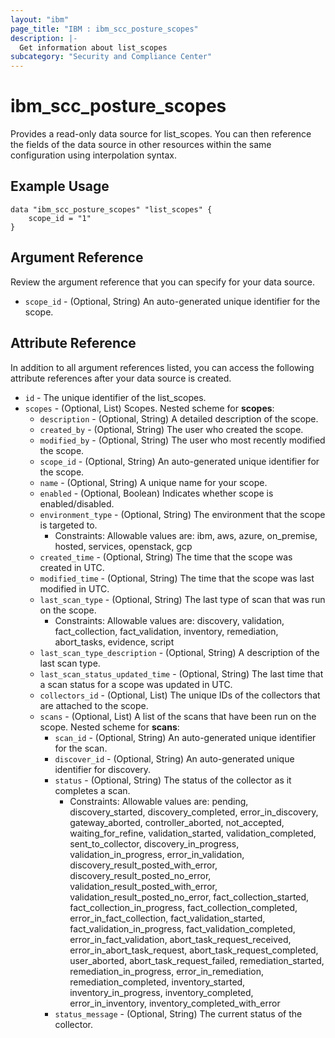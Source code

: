 ```yaml
---
layout: "ibm"
page_title: "IBM : ibm_scc_posture_scopes"
description: |-
  Get information about list_scopes
subcategory: "Security and Compliance Center"
---
```


# ibm_scc_posture_scopes

Provides a read-only data source for list_scopes. You can then reference the fields of the data source in other resources within the same configuration using interpolation syntax.

## Example Usage

```hcl
data "ibm_scc_posture_scopes" "list_scopes" {
	scope_id = "1"
}
```

## Argument Reference

Review the argument reference that you can specify for your data source.

* `scope_id` - (Optional, String) An auto-generated unique identifier for the scope.

## Attribute Reference

In addition to all argument references listed, you can access the following attribute references after your data source is created.

* `id` - The unique identifier of the list_scopes.
* `scopes` - (Optional, List) Scopes.
Nested scheme for **scopes**:
	* `description` - (Optional, String) A detailed description of the scope.
	* `created_by` - (Optional, String) The user who created the scope.
	* `modified_by` - (Optional, String) The user who most recently modified the scope.
	* `scope_id` - (Optional, String) An auto-generated unique identifier for the scope.
	* `name` - (Optional, String) A unique name for your scope.
	* `enabled` - (Optional, Boolean) Indicates whether scope is enabled/disabled.
	* `environment_type` - (Optional, String) The environment that the scope is targeted to.
	  * Constraints: Allowable values are: ibm, aws, azure, on_premise, hosted, services, openstack, gcp
	* `created_time` - (Optional, String) The time that the scope was created in UTC.
	* `modified_time` - (Optional, String) The time that the scope was last modified in UTC.
	* `last_scan_type` - (Optional, String) The last type of scan that was run on the scope.
	  * Constraints: Allowable values are: discovery, validation, fact_collection, fact_validation, inventory, remediation, abort_tasks, evidence, script
	* `last_scan_type_description` - (Optional, String) A description of the last scan type.
	* `last_scan_status_updated_time` - (Optional, String) The last time that a scan status for a scope was updated in UTC.
	* `collectors_id` - (Optional, List) The unique IDs of the collectors that are attached to the scope.
	* `scans` - (Optional, List) A list of the scans that have been run on the scope.
	Nested scheme for **scans**:
		* `scan_id` - (Optional, String) An auto-generated unique identifier for the scan.
		* `discover_id` - (Optional, String) An auto-generated unique identifier for discovery.
		* `status` - (Optional, String) The status of the collector as it completes a scan.
		  * Constraints: Allowable values are: pending, discovery_started, discovery_completed, error_in_discovery, gateway_aborted, controller_aborted, not_accepted, waiting_for_refine, validation_started, validation_completed, sent_to_collector, discovery_in_progress, validation_in_progress, error_in_validation, discovery_result_posted_with_error, discovery_result_posted_no_error, validation_result_posted_with_error, validation_result_posted_no_error, fact_collection_started, fact_collection_in_progress, fact_collection_completed, error_in_fact_collection, fact_validation_started, fact_validation_in_progress, fact_validation_completed, error_in_fact_validation, abort_task_request_received, error_in_abort_task_request, abort_task_request_completed, user_aborted, abort_task_request_failed, remediation_started, remediation_in_progress, error_in_remediation, remediation_completed, inventory_started, inventory_in_progress, inventory_completed, error_in_inventory, inventory_completed_with_error
		* `status_message` - (Optional, String) The current status of the collector.

